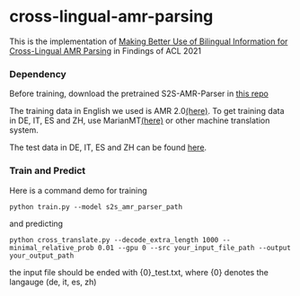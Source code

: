 # cross-lingual-amr-parsing

This is the implementation of [Making Better Use of Bilingual Information for Cross-Lingual AMR Parsing](https://arxiv.org/abs/2106.04814) in Findings of ACL 2021

### Dependency

Before training, download the pretrained S2S-AMR-Parser in [this repo](https://github.com/xdqkid/S2S-AMR-Parser)

The training data in English we used is AMR 2.0[(here)](https://catalog.ldc.upenn.edu/LDC2017T10). To get training data in DE, IT, ES and ZH, use MarianMT[(here)](https://huggingface.co/transformers/model_doc/marian.html) or other machine translation system. 

The test data in DE, IT, ES and ZH can be found [here](https://catalog.ldc.upenn.edu/LDC2020T07). 

### Train and Predict

Here is a command demo for training

```
python train.py --model s2s_amr_parser_path
```

and predicting

```
python cross_translate.py --decode_extra_length 1000 --minimal_relative_prob 0.01 --gpu 0 --src your_input_file_path --output your_output_path
```

the input file should be ended with {0}\_test.txt, where {0} denotes the langauge (de, it, es, zh) 
